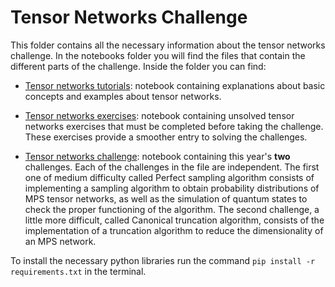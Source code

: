 # **Tensor Networks Challenge**


This folder contains all the necessary information about the tensor networks challenge. In the notebooks folder you will find the files that contain the different parts of the challenge. Inside the folder you can find:

- [Tensor networks tutorials](notebooks/Tensor_networks_tutorials.ipynb): notebook containing explanations about basic concepts and examples about tensor networks.

- [Tensor networks exercises](notebooks/Tensor_networks_exercises.ipynb): notebook containing unsolved tensor networks exercises that must be completed before taking the challenge. These exercises provide a smoother entry to solving the challenges.

- [Tensor networks challenge](notebooks/Tensor_networks_challenge.ipynb): notebook containing this year's **two** challenges. Each of the challenges in the file are independent. The first one of medium difficulty called Perfect sampling algorithm consists of implementing a sampling algorithm to obtain probability distributions of MPS tensor networks, as well as the simulation of quantum states to check the proper functioning of the algorithm. The second challenge, a little more difficult, called Canonical truncation algorithm, consists of the implementation of a truncation algorithm to reduce the dimensionality of an MPS network.


To install the necessary python libraries run the command ```pip install -r requirements.txt``` in the terminal.